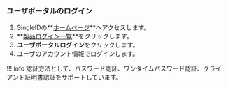 ### ユーザポータルのログイン

1. SingleIDの**[ホームページ](https://www.singleid.jp)**へアクセスします。
2. **[製品ログイン一覧](https://www.singleid.jp/product-login/)**をクリックします。
3. **ユーザポータルログイン**をクリックします。
4. ユーザのアカウント情報でログインします。 

!!! info
    認証方法として、パスワード認証、ワンタイムパスワード認証、クライアント証明書認証をサポートしています。